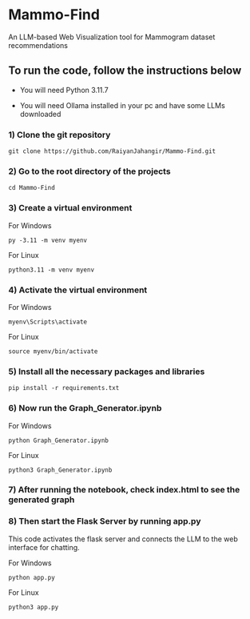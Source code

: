 # Mammo-Find
An LLM-based Web Visualization tool for Mammogram dataset recommendations 

## To run the code, follow the instructions below

- You will need Python 3.11.7

- You will need Ollama installed in your pc and have some LLMs downloaded

### 1) Clone the git repository
```
git clone https://github.com/RaiyanJahangir/Mammo-Find.git
```

### 2) Go to the root directory of the projects
```
cd Mammo-Find
```

### 3) Create a virtual environment 

For Windows
```
py -3.11 -m venv myenv  
```

For Linux
```
python3.11 -m venv myenv 
```

### 4) Activate the virtual environment 

For Windows
```
myenv\Scripts\activate
```

For Linux
```
source myenv/bin/activate
```

### 5) Install all the necessary packages and libraries
```
pip install -r requirements.txt
```

### 6) Now run the Graph_Generator.ipynb

For Windows
```
python Graph_Generator.ipynb
```

For Linux
```
python3 Graph_Generator.ipynb
```

### 7) After running the notebook, check index.html to see the generated graph

### 8) Then start the Flask Server by running app.py
This code activates the flask server and connects the LLM to the web interface for chatting.

For Windows
```
python app.py
```

For Linux
```
python3 app.py
```
